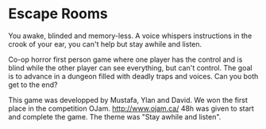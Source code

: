 # Escape Rooms
You awake, blinded and memory-less. A voice whispers instructions in the crook of your ear, you can't help but stay awhile and listen.

Co-op horror first person game where one player has the control and is blind while the other player can see everything, but can't control.
The goal is to advance in a dungeon filled with deadly traps and voices. Can you both get to the end?

This game was developped by Mustafa, Ylan and David.
We won the first place in the competition OJam. http://www.ojam.ca/
48h was given to start and complete the game. The theme was "Stay awhile and listen".
